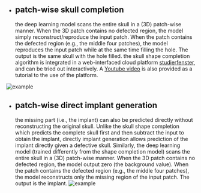 

* ## patch-wise skull completion
  the deep learning model scans the entire skull in a (3D) patch-wise manner. When the 3D patch contains no defected region, the model 
  simply reconstruct/reproduce the input patch. When the patch contains the defected region (e.g., the middle four patches), the model reproduces the input patch while at the same time filling the hole. The output is the same skull with the hole filled.
  the skull shape completion algorithm is integrated in a web-interfaced cloud platform [studierfenster](http://studierfenster.tugraz.at/), and can be tried out interactively. A [Youtube video](https://www.youtube.com/watch?v=pt-jw8nXzgs&feature=youtu.be) is also provided as a tutorial to the use of the platform. 

![example](https://github.com/li-jianning/patch-based-skull-completion/blob/master/images/patch-wise.gif)

* ## patch-wise direct implant generation
  the missing part (i.e., the implant) can also be predicted directly without reconstructing the original skull. Unlike the skull shape  completion which predicts the complete skull first and then subtract the input to obtain the implant, directly implant generation allows prediction of the implant directly given a defective skull. Similarly, the deep learning model (trained differently from the shape completion model) scans the entire skull in a (3D) patch-wise manner. When the 3D patch contains no defected region, the model output zero (the background value). When the patch contains the defected region (e.g., the middle four patches), the model reconstructs only the missing region of the input patch. The output is the implant. 
![example](https://github.com/li-jianning/patch-based-skull-completion/blob/master/images/patch-wise-implant.gif)

